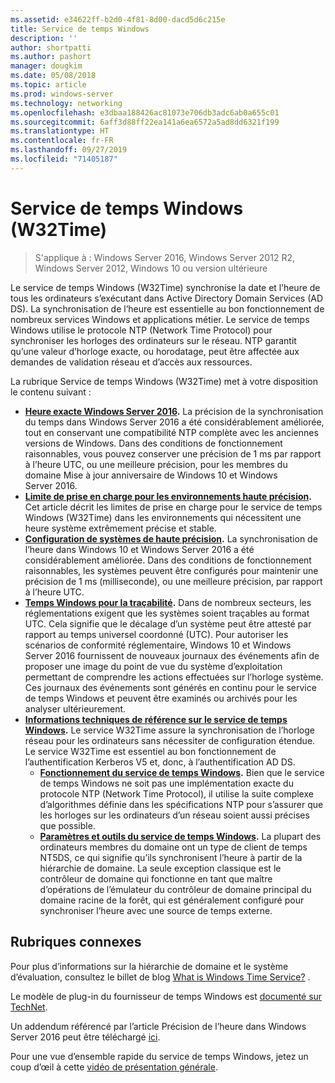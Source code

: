 ```yaml
---
ms.assetid: e34622ff-b2d0-4f81-8d00-dacd5d6c215e
title: Service de temps Windows
description: ''
author: shortpatti
ms.author: pashort
manager: dougkim
ms.date: 05/08/2018
ms.topic: article
ms.prod: windows-server
ms.technology: networking
ms.openlocfilehash: e3dbaa188426ac81073e706db3adc6ab0a655c01
ms.sourcegitcommit: 6aff3d88ff22ea141a6ea6572a5ad8dd6321f199
ms.translationtype: HT
ms.contentlocale: fr-FR
ms.lasthandoff: 09/27/2019
ms.locfileid: "71405187"
---
```

# <a name="windows-time-service-w32time"></a>Service de temps Windows (W32Time)

>S'applique à : Windows Server 2016, Windows Server 2012 R2, Windows Server 2012, Windows 10 ou version ultérieure

Le service de temps Windows (W32Time) synchronise la date et l’heure de tous les ordinateurs s’exécutant dans Active Directory Domain Services (AD DS). La synchronisation de l’heure est essentielle au bon fonctionnement de nombreux services Windows et applications métier. Le service de temps Windows utilise le protocole NTP (Network Time Protocol) pour synchroniser les horloges des ordinateurs sur le réseau. NTP garantit qu’une valeur d’horloge exacte, ou horodatage, peut être affectée aux demandes de validation réseau et d’accès aux ressources.

La rubrique Service de temps Windows (W32Time) met à votre disposition le contenu suivant :
- **[Heure exacte Windows Server 2016](accurate-time.md).** La précision de la synchronisation du temps dans Windows Server 2016 a été considérablement améliorée, tout en conservant une compatibilité NTP complète avec les anciennes versions de Windows. Dans des conditions de fonctionnement raisonnables, vous pouvez conserver une précision de 1 ms par rapport à l’heure UTC, ou une meilleure précision, pour les membres du domaine Mise à jour anniversaire de Windows 10 et Windows Server 2016.
- **[Limite de prise en charge pour les environnements haute précision](support-boundary.md).** Cet article décrit les limites de prise en charge pour le service de temps Windows (W32Time) dans les environnements qui nécessitent une heure système extrêmement précise et stable.
- **[Configuration de systèmes de haute précision](configuring-systems-for-high-accuracy.md).** La synchronisation de l’heure dans Windows 10 et Windows Server 2016 a été considérablement améliorée.  Dans des conditions de fonctionnement raisonnables, les systèmes peuvent être configurés pour maintenir une précision de 1 ms (milliseconde), ou une meilleure précision, par rapport à l’heure UTC.
- **[Temps Windows pour la traçabilité](windows-time-for-traceability.md).** Dans de nombreux secteurs, les réglementations exigent que les systèmes soient traçables au format UTC.  Cela signifie que le décalage d’un système peut être attesté par rapport au temps universel coordonné (UTC).  Pour autoriser les scénarios de conformité réglementaire, Windows 10 et Windows Server 2016 fournissent de nouveaux journaux des événements afin de proposer une image du point de vue du système d’exploitation permettant de comprendre les actions effectuées sur l’horloge système.  Ces journaux des événements sont générés en continu pour le service de temps Windows et peuvent être examinés ou archivés pour les analyser ultérieurement.
- **[Informations techniques de référence sur le service de temps Windows](windows-time-service-tech-ref.md).** Le service W32Time assure la synchronisation de l’horloge réseau pour les ordinateurs sans nécessiter de configuration étendue. Le service W32Time est essentiel au bon fonctionnement de l’authentification Kerberos V5 et, donc, à l’authentification AD DS.
    - **[Fonctionnement du service de temps Windows](How-the-Windows-Time-Service-Works.md).** Bien que le service de temps Windows ne soit pas une implémentation exacte du protocole NTP (Network Time Protocol), il utilise la suite complexe d’algorithmes définie dans les spécifications NTP pour s’assurer que les horloges sur les ordinateurs d’un réseau soient aussi précises que possible.
    - **[Paramètres et outils du service de temps Windows](Windows-Time-Service-Tools-and-Settings.md).** La plupart des ordinateurs membres du domaine ont un type de client de temps NT5DS, ce qui signifie qu’ils synchronisent l’heure à partir de la hiérarchie de domaine. La seule exception classique est le contrôleur de domaine qui fonctionne en tant que maître d’opérations de l’émulateur du contrôleur de domaine principal du domaine racine de la forêt, qui est généralement configuré pour synchroniser l’heure avec une source de temps externe.


## <a name="related-topics"></a>Rubriques connexes
Pour plus d’informations sur la hiérarchie de domaine et le système d’évaluation, consultez le billet de blog [What is Windows Time Service?](https://blogs.msdn.microsoft.com/w32time/2007/07/07/what-is-windows-time-service/) .

Le modèle de plug-in du fournisseur de temps Windows est [documenté sur TechNet](https://msdn.microsoft.com/library/windows/desktop/ms725475%28v=vs.85%29.aspx).

Un addendum référencé par l’article Précision de l’heure dans Windows Server 2016 peut être téléchargé [ici](https://windocs.blob.core.windows.net/windocs/WindowsTimeSyncAccuracy_Addendum.pdf).

Pour une vue d’ensemble rapide du service de temps Windows, jetez un coup d’œil à cette [vidéo de présentation générale](https://aka.ms/WS2016TimeVideo).
